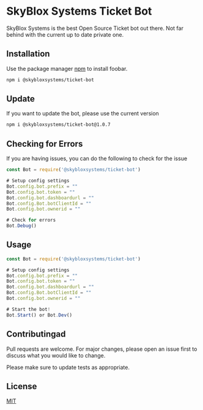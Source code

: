 # SkyBlox Systems Ticket Bot

SkyBlox Systems is the best Open Source Ticket bot out there. Not far behind with the current up to date private one. 

## Installation

Use the package manager [npm](https://www.npmjs.com/) to install foobar.

```bash
npm i @skybloxsystems/ticket-bot
```
## Update

If you want to update the bot, please use the current version

```bash
npm i @skybloxsystems/ticket-bot@1.0.7
```

## Checking for Errors
If you are having issues, you can do the following to check for the issue

```javascript
const Bot = require('@skybloxsystems/ticket-bot')

# Setup config settings
Bot.config.bot.prefix = ""
Bot.config.bot.token = ""
Bot.config.bot.dashboardurl = ""
Bot.config.Bot.botClientId = ""
Bot.config.bot.ownerid = ""

# Check for errors
Bot.Debug()
```

## Usage

```javascript
const Bot = require('@skybloxsystems/ticket-bot')

# Setup config settings
Bot.config.bot.prefix = ""
Bot.config.bot.token = ""
Bot.config.bot.dashboardurl = ""
Bot.config.Bot.botClientId = ""
Bot.config.bot.ownerid = ""

# Start the bot!
Bot.Start() or Bot.Dev()
```

## Contributingad
Pull requests are welcome. For major changes, please open an issue first to discuss what you would like to change.

Please make sure to update tests as appropriate.

## License
[MIT](https://choosealicense.com/licenses/mit/)
